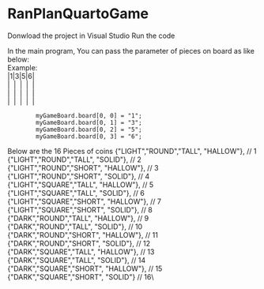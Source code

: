 # RanPlanQuartoGame

Donwload the project in Visual Studio
Run the code


In the main program, You can pass the parameter of pieces on board as like below:\
Example:\
|1|3|5|6|\
|&nbsp; |&nbsp; |&nbsp; |&nbsp; |\
|&nbsp; |&nbsp; |&nbsp; |&nbsp; |\
|&nbsp; |&nbsp; |&nbsp; |&nbsp; |

            myGameBoard.board[0, 0] = "1";
            myGameBoard.board[0, 1] = "3";
            myGameBoard.board[0, 2] = "5";
            myGameBoard.board[0, 3] = "6";


Below are the 16 Pieces of coins
                {"LIGHT","ROUND","TALL", "HALLOW"},    // 1\
                {"LIGHT","ROUND","TALL", "SOLID"},     // 2\
                {"LIGHT","ROUND","SHORT", "HALLOW"},   // 3\
                {"LIGHT","ROUND","SHORT", "SOLID"},    // 4\
                {"LIGHT","SQUARE","TALL", "HALLOW"},   // 5\
                {"LIGHT","SQUARE","TALL", "SOLID"},    // 6\
                {"LIGHT","SQUARE","SHORT", "HALLOW"},  // 7\
                {"LIGHT","SQUARE","SHORT", "SOLID"},   // 8\
                {"DARK","ROUND","TALL", "HALLOW"},     // 9\
                {"DARK","ROUND","TALL", "SOLID"},      // 10\
                {"DARK","ROUND","SHORT", "HALLOW"},    // 11\
                {"DARK","ROUND","SHORT", "SOLID"},     // 12\
                {"DARK","SQUARE","TALL", "HALLOW"},    // 13\
                {"DARK","SQUARE","TALL", "SOLID"},     // 14\
                {"DARK","SQUARE","SHORT", "HALLOW"},   // 15\
                {"DARK","SQUARE","SHORT", "SOLID"}     // 16\
